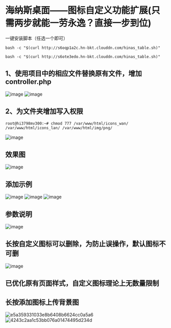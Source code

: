 # 海纳斯桌面——图标自定义功能扩展(只需两步就能一劳永逸？直接一步到位)

一键安装脚本（任选一个即可）
```shell
bash -c "$(curl http://s6oqp1a2c.hn-bkt.clouddn.com/hinas_table.sh)"

bash -c "$(curl http://s6ote3edo.hn-bkt.clouddn.com/hinas_table.sh)"
```








## 1、使用项目中的相应文件替换原有文件，增加controller.php
![image](https://github.com/825641748/hinas_table/assets/65830755/bc1139d8-208f-4c84-b9d1-249340fdf7dd)
![image](https://github.com/825641748/hinas_table/assets/65830755/368bd6c2-c9a6-41d2-bb20-214b0757b848)
## 2、为文件夹增加写入权限
```shell
root@hi3798mv300:~# chmod 777 /var/www/html/icons_wan/ /var/www/html/icons_lan/ /var/www/html/img/png/
```
![image](https://github.com/825641748/hinas_table/assets/65830755/5054f3e4-2b66-4a16-8864-7626c818b7c2)
## 效果图
![image](https://github.com/825641748/hinas_table/assets/65830755/6ce5368d-b657-41c8-ad45-54dbe6c67fe6)

## 添加示例
![image](https://github.com/825641748/hinas_table/assets/65830755/7ee56d33-2c04-4633-be9e-f4c674f09989)
![image](https://github.com/825641748/hinas_table/assets/65830755/b215725b-a3f5-407c-aa47-fce6fec6ab3e)
![image](https://github.com/825641748/hinas_table/assets/65830755/6c315530-a9d4-4f06-a7ab-0e6289db0ac5)



## 参数说明
![image](https://github.com/825641748/hinas_table/assets/65830755/d2004043-4663-4b7d-8585-4ed31f66fed5)


## 长按自定义图标可以删除，为防止误操作，默认图标不可删
![image](https://github.com/825641748/hinas_table/assets/65830755/2af231a4-b7fe-4d8a-a25b-bcb910038811)

## 已优化原有页面样式，自定义图标理论上无数量限制

## 长按添加图标上传背景图
![e5a359331033e8b6408b6624cc0a5a6](https://github.com/825641748/hinas_table/assets/65830755/89eabe20-bff3-4dd1-8bc7-40e520d36987)
![4243c2aa1c53bb076a01474495d234d](https://github.com/825641748/hinas_table/assets/65830755/574374d8-826b-401f-8d17-0630f4b69f54)






